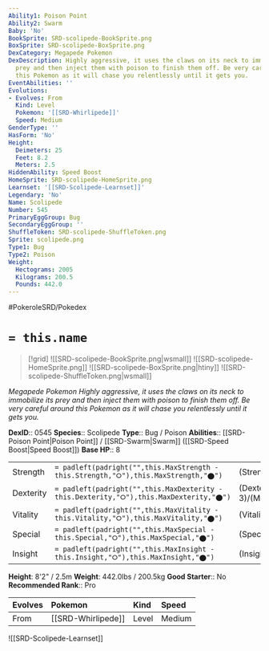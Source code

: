 ```yaml
---
Ability1: Poison Point
Ability2: Swarm
Baby: 'No'
BookSprite: SRD-scolipede-BookSprite.png
BoxSprite: SRD-scolipede-BoxSprite.png
DexCategory: Megapede Pokemon
DexDescription: Highly aggressive, it uses the claws on its neck to immobilize its
  prey and then inject them with poison to finish them off. Be very careful around
  this Pokemon as it will chase you relentlessly until it gets you.
EventAbilities: ''
Evolutions:
- Evolves: From
  Kind: Level
  Pokemon: '[[SRD-Whirlipede]]'
  Speed: Medium
GenderType: ''
HasForm: 'No'
Height:
  Deimeters: 25
  Feet: 8.2
  Meters: 2.5
HiddenAbility: Speed Boost
HomeSprite: SRD-scolipede-HomeSprite.png
Learnset: '[[SRD-Scolipede-Learnset]]'
Legendary: 'No'
Name: Scolipede
Number: 545
PrimaryEggGroup: Bug
SecondaryEggGroup: ''
ShuffleToken: SRD-scolipede-ShuffleToken.png
Sprite: scolipede.png
Type1: Bug
Type2: Poison
Weight:
  Hectograms: 2005
  Kilograms: 200.5
  Pounds: 442.0
---
```


#PokeroleSRD/Pokedex

# `= this.name`

> [!grid]
> ![[SRD-scolipede-BookSprite.png|wsmall]]
> ![[SRD-scolipede-HomeSprite.png]]
> ![[SRD-scolipede-BoxSprite.png|htiny]]
> ![[SRD-scolipede-ShuffleToken.png|wsmall]]


*Megapede Pokemon*
*Highly aggressive, it uses the claws on its neck to immobilize its prey and then inject them with poison to finish them off. Be very careful around this Pokemon as it will chase you relentlessly until it gets you.*

**DexID**:: 0545
**Species**:: Scolipede
**Type**:: Bug / Poison
**Abilities**:: [[SRD-Poison Point|Poison Point]] / [[SRD-Swarm|Swarm]] ([[SRD-Speed Boost|Speed Boost]])
**Base HP**:: 8

|           |                                                                                        |                                          |
| --------- | -------------------------------------------------------------------------------------- | ---------------------------------------- |
| Strength  | `= padleft(padright("",this.MaxStrength - this.Strength,"⭘"),this.MaxStrength,"⬤")`    | (Strength::2)/(MaxStrength::5)   |
| Dexterity | `= padleft(padright("",this.MaxDexterity - this.Dexterity,"⭘"),this.MaxDexterity,"⬤")` | (Dexterity:: 3)/(MaxDexterity::6) |
| Vitality  | `= padleft(padright("",this.MaxVitality - this.Vitality,"⭘"),this.MaxVitality,"⬤")`    | (Vitality::2)/(MaxVitality::5)   |
| Special   | `= padleft(padright("",this.MaxSpecial - this.Special,"⭘"),this.MaxSpecial,"⬤")`       | (Special::1)/(MaxSpecial::3)     |
| Insight   | `= padleft(padright("",this.MaxInsight - this.Insight,"⭘"),this.MaxInsight,"⬤")`       | (Insight::2)/(MaxInsight::4)     |

**Height**: 8'2" / 2.5m
**Weight**: 442.0lbs / 200.5kg
**Good Starter**:: No
**Recommended Rank**:: Pro

| Evolves   | Pokemon            | Kind   | Speed   |
|:----------|:-------------------|:-------|:--------|
| From      | [[SRD-Whirlipede]] | Level  | Medium  |

![[SRD-Scolipede-Learnset]]